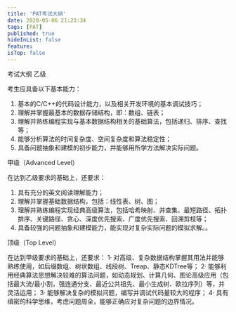 ```yaml
---
title: 'PAT考试大纲'
date: 2020-05-06 21:23:34
tags: [PAT]
published: true
hideInList: false
feature: 
isTop: false
---
```

考试大纲
乙级

考生应具备以下基本能力：
1. 基本的C/C++的代码设计能力，以及相关开发环境的基本调试技巧；
2. 理解并掌握最基本的数据存储结构，即：数组、链表；
3. 理解并熟练编程实现与基本数据结构相关的基础算法，包括递归、排序、查找等；
4. 能够分析算法的时间复杂度、空间复杂度和算法稳定性；
5. 具备问题抽象和建模的初步能力，并能够用所学方法解决实际问题。

甲级（Advanced Level）

在达到乙级要求的基础上，还要求：
1. 具有充分的英文阅读理解能力；
2. 理解并掌握基础数据结构，包括：线性表、树、图；
3. 理解并熟练编程实现经典高级算法，包括哈希映射、并查集、最短路径、拓扑排序、关键路径、贪心、深度优先搜索、广度优先搜索、回溯剪枝等；
4. 具备较强的问题抽象和建模能力，能实现对复杂实际问题的模拟求解。。

顶级（Top Level）

在达到甲级要求的基础上，还要求：
1· 对高级、复杂数据结构掌握其用法并能够熟练使用，如后缀数组、树状数组、线段树、Treap、静态KDTree等；
2· 能够利用经典算法思想解决较难的算法问题，如动态规划、计算几何、图论高级应用（包括最大流/最小割，强连通分支、最近公共祖先、最小生成树、欧拉序列）等，并灵活运用；
3· 能够解决复杂的模拟问题，编写并调试代码量较大的程序；
4· 具有缜密的科学思维，考虑问题周全，能够正确应对复杂问题的边界情况。
